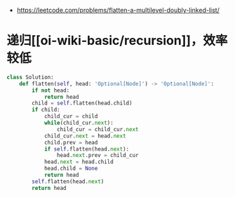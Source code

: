 - https://leetcode.com/problems/flatten-a-multilevel-doubly-linked-list/
# 递归[[oi-wiki-basic/recursion]]，效率较低
```python
class Solution:
    def flatten(self, head: 'Optional[Node]') -> 'Optional[Node]':
        if not head:
            return head
        child = self.flatten(head.child)
        if child:
            child_cur = child
            while(child_cur.next):
                child_cur = child_cur.next
            child_cur.next = head.next
            child.prev = head
            if self.flatten(head.next):
                head.next.prev = child_cur
            head.next = head.child
            head.child = None
            return head
        self.flatten(head.next)
        return head
```